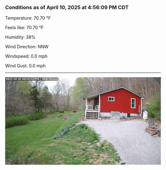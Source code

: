 ### Conditions as of April 10, 2025 at 4:56:09 PM CDT 

Temperature: 70.70 &deg;F

Feels like: 70.70 &deg;F

Humidity: 38%

Wind Direction: NNW

Windspeed: 0.0 mph

Wind Gust: 0.0 mph

---

<img src="./images/latest.jpeg"/>

